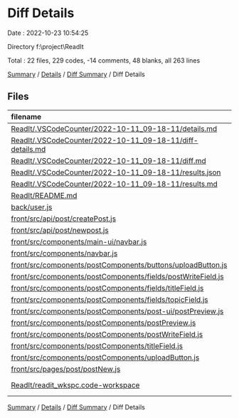 # Diff Details

Date : 2022-10-23 10:54:25

Directory f:\\project\\ReadIt

Total : 22 files,  229 codes, -14 comments, 48 blanks, all 263 lines

[Summary](results.md) / [Details](details.md) / [Diff Summary](diff.md) / Diff Details

## Files
| filename | language | code | comment | blank | total |
| :--- | :--- | ---: | ---: | ---: | ---: |
| [ReadIt/.VSCodeCounter/2022-10-11_09-18-11/details.md](/ReadIt/.VSCodeCounter/2022-10-11_09-18-11/details.md) | Markdown | 66 | 0 | 6 | 72 |
| [ReadIt/.VSCodeCounter/2022-10-11_09-18-11/diff-details.md](/ReadIt/.VSCodeCounter/2022-10-11_09-18-11/diff-details.md) | Markdown | 18 | 0 | 6 | 24 |
| [ReadIt/.VSCodeCounter/2022-10-11_09-18-11/diff.md](/ReadIt/.VSCodeCounter/2022-10-11_09-18-11/diff.md) | Markdown | 24 | 0 | 7 | 31 |
| [ReadIt/.VSCodeCounter/2022-10-11_09-18-11/results.json](/ReadIt/.VSCodeCounter/2022-10-11_09-18-11/results.json) | JSON | 1 | 0 | 0 | 1 |
| [ReadIt/.VSCodeCounter/2022-10-11_09-18-11/results.md](/ReadIt/.VSCodeCounter/2022-10-11_09-18-11/results.md) | Markdown | 38 | 0 | 7 | 45 |
| [ReadIt/README.md](/ReadIt/README.md) | Markdown | 24 | 0 | 11 | 35 |
| [back/user.js](/back/user.js) | JavaScript | 1 | 0 | 1 | 2 |
| [front/src/api/post/createPost.js](/front/src/api/post/createPost.js) | JavaScript | 26 | 0 | 6 | 32 |
| [front/src/api/post/newpost.js](/front/src/api/post/newpost.js) | JavaScript | -17 | 0 | -3 | -20 |
| [front/src/components/main-ui/navbar.js](/front/src/components/main-ui/navbar.js) | JavaScript | 227 | 1 | 13 | 241 |
| [front/src/components/navbar.js](/front/src/components/navbar.js) | JavaScript | -227 | -1 | -13 | -241 |
| [front/src/components/postComponents/buttons/uploadButton.js](/front/src/components/postComponents/buttons/uploadButton.js) | JavaScript | 10 | 0 | 2 | 12 |
| [front/src/components/postComponents/fields/postWriteField.js](/front/src/components/postComponents/fields/postWriteField.js) | JavaScript | 24 | 0 | 3 | 27 |
| [front/src/components/postComponents/fields/titleField.js](/front/src/components/postComponents/fields/titleField.js) | JavaScript | 28 | 0 | 3 | 31 |
| [front/src/components/postComponents/fields/topicField.js](/front/src/components/postComponents/fields/topicField.js) | JavaScript | 28 | 0 | 3 | 31 |
| [front/src/components/postComponents/post-ui/postPreview.js](/front/src/components/postComponents/post-ui/postPreview.js) | JavaScript | 13 | 0 | 2 | 15 |
| [front/src/components/postComponents/postPreview.js](/front/src/components/postComponents/postPreview.js) | JavaScript | -13 | 0 | -2 | -15 |
| [front/src/components/postComponents/postWriteField.js](/front/src/components/postComponents/postWriteField.js) | JavaScript | -24 | 0 | -3 | -27 |
| [front/src/components/postComponents/titleField.js](/front/src/components/postComponents/titleField.js) | JavaScript | -28 | 0 | -3 | -31 |
| [front/src/components/postComponents/uploadButton.js](/front/src/components/postComponents/uploadButton.js) | JavaScript | -10 | -17 | -4 | -31 |
| [front/src/pages/post/postNew.js](/front/src/pages/post/postNew.js) | JavaScript | 17 | 3 | 5 | 25 |
| [ReadIt/readit_wkspc.code-workspace](/ReadIt/readit_wkspc.code-workspace) | JSON with Comments | 3 | 0 | 1 | 4 |

[Summary](results.md) / [Details](details.md) / [Diff Summary](diff.md) / Diff Details